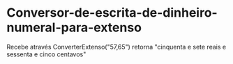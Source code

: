 # Conversor-de-escrita-de-dinheiro-numeral-para-extenso
Recebe através ConverterExtenso("57,65") retorna "cinquenta e sete reais e sessenta e cinco centavos"
